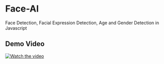 # Face-AI
Face Detection, Facial Expression Detection, Age and Gender Detection in Javascript

## Demo Video

[![Watch the video](https://i.ytimg.com/vi/qP4AiEf6LVM/0.jpg)](https://www.youtube.com/watch?v=qP4AiEf6LVM)
